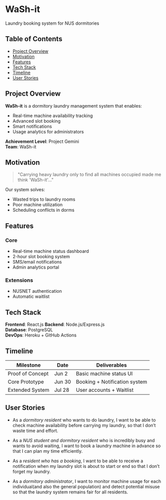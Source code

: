 # WaSh-it
Laundry booking system for NUS dormitories

## Table of Contents
- [Project Overview](#project-overview)
- [Motivation](#motivation)
- [Features](#features)
- [Tech Stack](#tech-stack)
- [Timeline](#timeline)
- [User Stories](#user-stories)

## Project Overview
**WaSh-it** is a dormitory laundry management system that enables:
- Real-time machine availability tracking
- Advanced slot booking
- Smart notifications
- Usage analytics for administrators

**Achievement Level**: Project Gemini  
**Team**: WaSh-it

## Motivation
> "Carrying heavy laundry only to find all machines occupied made me think 'WaSh-it'..."

Our system solves:
- Wasted trips to laundry rooms
- Poor machine utilization
- Scheduling conflicts in dorms

## Features
### Core
- Real-time machine status dashboard  
- 2-hour slot booking system  
- SMS/email notifications  
- Admin analytics portal  

### Extensions
- NUSNET authentication  
- Automatic waitlist  

## Tech Stack
**Frontend**: React.js
**Backend**: Node.js/Express.js  
**Database**: PostgreSQL  
**DevOps**: Heroku + GitHub Actions  

## Timeline
| Milestone | Date | Deliverables |
|-----------|------|--------------|
| Proof of Concept | Jun 2 | Basic machine status UI |
| Core Prototype | Jun 30 | Booking + Notification system |
| Extended System | Jul 28 | User accounts + Waitlist |

## User Stories
- As a *dormitory resident* who wants to do laundry, I want to be able to check machine availability before carrying my laundry, so that I don’t waste time and effort. 

- As a *NUS student and dormitory resident* who is incredibly busy and wants to avoid waiting, I want to book a laundry machine in advance so that I can plan my time efficiently. 

- As a *resident who has a booking*, I want to be able to receive a notification when my laundry slot is about to start or end so that I don’t forget my laundry. 

- As a *dormitory administrator*, I want to monitor machine usage for each individual(and also the general population) and detect potential misuse so that the laundry system remains fair for all residents. 
